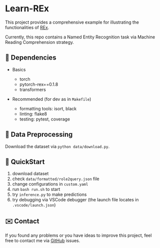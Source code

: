 # Learn-REx

This project provides a comprehensive example for illustrating the functionalities of [REx](https://github.com/Spico197/REx).

Currently, this repo contains a Named Entity Recognition task via Machine Reading Comprehension strategy.

## 🌴 Dependencies

- Basics
  - torch
  - pytorch-rex==0.1.8
  - transformers

- Recommended (for dev as in `Makefile`)
  - formatting tools: isort, black
  - linting: flake8
  - testing: pytest, coverage

## 💾 Data Preprocessing

Download the dataset via `python data/download.py`.

## 🚀 QuickStart

1. download dataset
2. check `data/formatted/role2query.json` file
3. change configurations in `custom.yaml`
4. run `bash run.sh` to start
5. try `inference.py` to make predictions
6. try debugging via VSCode debugger (the launch file locates in `.vscode/launch.json`)

## ✉️ Contact

If you found any problems or you have ideas to improve this project,
feel free to contact me via [GitHub](https://github.com/Spico197/REx) issues.
